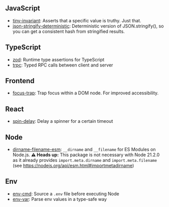 ## JavaScript

- [tiny-invariant](https://www.npmjs.com/package/tiny-invariant): Asserts that a specific value is truthy. Just that.
- [json-stringify-deterministic](https://www.npmjs.com/package/json-stringify-deterministic): Deterministic version of JSON.stringify(), so you can get a consistent hash from stringified results.

## TypeScript

- [zod](https://www.npmjs.com/package/zod): Runtime type assertions for TypeScript
- [trpc](https://trpc.io): Typed RPC calls between client and server

## Frontend

- [focus-trap](https://www.npmjs.com/package/focus-trap): Trap focus within a DOM node. For improved accessibility.

## React

- [spin-delay](https://www.npmjs.com/package/spin-delay): Delay a spinner for a certain timeout

## Node

- [dirname-filename-esm](https://www.npmjs.com/package/dirname-filename-esm): `__dirname` and `__filename` for ES Modules on Node.js. **⚠️ Heads up:** This package is not necessary with Node 21.2.0 as it already provides `import.meta.dirname` and `import.meta.filename` (see https://nodejs.org/api/esm.html#importmetadirname)

## Env

- [env-cmd](https://www.npmjs.com/package/env-cmd): Source a `.env` file before executing Node
- [env-var](https://www.npmjs.com/package/env-var): Parse env values in a type-safe way
